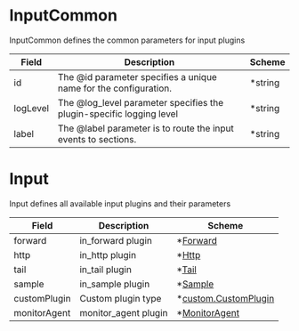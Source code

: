 # InputCommon

InputCommon defines the common parameters for input plugins


| Field | Description | Scheme |
| ----- | ----------- | ------ |
| id | The @id parameter specifies a unique name for the configuration. | *string |
| logLevel | The @log_level parameter specifies the plugin-specific logging level | *string |
| label | The @label parameter is to route the input events to <label> sections. | *string |
# Input

Input defines all available input plugins and their parameters


| Field | Description | Scheme |
| ----- | ----------- | ------ |
| forward | in_forward plugin | *[Forward](#forward) |
| http | in_http plugin | *[Http](#http) |
| tail | in_tail plugin | *[Tail](#tail) |
| sample | in_sample plugin | *[Sample](#sample) |
| customPlugin | Custom plugin type | *[custom.CustomPlugin](plugins/fluentd/custom/custom_plugin.md) |
| monitorAgent | monitor_agent plugin | *[MonitorAgent](#monitoragent) |

